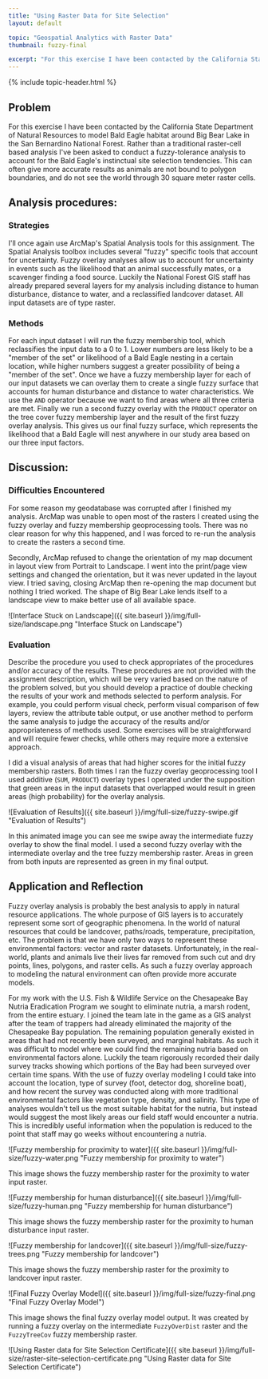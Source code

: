 ```yaml
---
title: "Using Raster Data for Site Selection"
layout: default

topic: "Geospatial Analytics with Raster Data"
thumbnail: fuzzy-final

excerpt: "For this exercise I have been contacted by the California State Department of Natural Resources to model Bald Eagle habitat around Big Bear Lake in the San Bernardino National Forest. Rather than a traditional raster-cell based analysis I’ve been asked to conduct a fuzzy-tolerance analysis to account for the Bald Eagle’s instinctual site selection tendencies. This can often give more accurate results as animals are not bound to polygon boundaries, and do not see the world through 30 square meter raster cells."
---
```


{% include topic-header.html %}

## Problem

For this exercise I have been contacted by the California State Department of Natural Resources to model Bald Eagle habitat around Big Bear Lake in the San Bernardino National Forest. Rather than a traditional raster-cell based analysis I've been asked to conduct a fuzzy-tolerance analysis to account for the Bald Eagle's instinctual site selection tendencies.  This can often give more accurate results as animals are not bound to polygon boundaries, and do not see the world through 30 square meter raster cells.

## Analysis procedures:

### Strategies

I'll once again use ArcMap's Spatial Analysis tools for this assignment.  The Spatial Analysis toolbox includes several "fuzzy" specific tools that account for uncertainty.  Fuzzy overlay analyses allow us to account for uncertainty in events such as the likelihood that an animal successfully mates, or a scavenger finding a food source.  Luckily the National Forest GIS staff has already prepared several layers for my analysis including distance to human disturbance, distance to water, and a reclassified landcover dataset.  All input datasets are of type raster.

### Methods

For each input dataset I will run the fuzzy membership tool, which reclassifies the input data to a 0 to 1.  Lower numbers are less likely to be a "member of the set" or likelihood of a Bald Eagle nesting in a certain location, while higher numbers suggest a greater possibility of being a "member of the set". Once we have a fuzzy membership layer for each of our input datasets we can overlay them to create a single fuzzy surface that accounts for human disturbance and distance to water characteristics.  We use the `AND` operator because we want to find areas where all three criteria are met.  Finally we run a second fuzzy overlay with the `PRODUCT` operator on the tree cover fuzzy membership layer and the result of the first fuzzy overlay analysis.  This gives us our final fuzzy surface, which represents the likelihood that a Bald Eagle will nest anywhere in our study area based on our three input factors.

## Discussion:

### Difficulties Encountered

For some reason my geodatabase was corrupted after I finished my analysis.  ArcMap was unable to open most of the rasters I created using the fuzzy overlay and fuzzy membership geoprocessing tools.  There was no clear reason for why this happened, and I was forced to re-run the analysis to create the rasters a second time.

Secondly, ArcMap refused to change the orientation of my map document in layout view from Portrait to Landscape.  I went into the print/page view settings and changed the orientation, but it was never updated in the layout view.  I tried saving, closing ArcMap then re-opening the map document but nothing I tried worked.  The shape of Big Bear Lake lends itself to a landscape view to make better use of all available space.

![Interface Stuck on Landscape]({{ site.baseurl }}/img/full-size/landscape.png "Interface Stuck on Landscape")

### Evaluation

Describe the procedure you used to check appropriates of the procedures and/or accuracy of the results.  These procedures are not provided with the assignment description, which will be very varied based on the nature of the problem solved, but you should develop a practice of double checking the results of your work and methods selected to perform analysis.  For example, you could perform visual check, perform visual comparison of few layers, review the attribute table output, or use another method to perform the same analysis to judge the accuracy of the results and/or appropriateness of methods used.  Some exercises will be straightforward and will require fewer checks, while others may require more a extensive approach.

I did a visual analysis of areas that had higher scores for the initial fuzzy membership rasters.  Both times I ran the fuzzy overlay geoprocessing tool I used additive (`SUM`, `PRODUCT`) overlay types I operated under the supposition that green areas in the input datasets that overlapped would result in green areas (high probability) for the overlay analysis.

![Evaluation of Results]({{ site.baseurl }}/img/full-size/fuzzy-swipe.gif "Evaluation of Results")

In this animated image you can see me swipe away the intermediate fuzzy overlay to show the final model.  I used a second fuzzy overlay with the intermediate overlay and the tree fuzzy membership raster.  Areas in green from both inputs are represented as green in my final output.

## Application and Reflection

Fuzzy overlay analysis is probably the best analysis to apply in natural resource applications.  The whole purpose of GIS layers is to accurately represent some sort of geographic phenomena.  In the world of natural resources that could be landcover, paths/roads, temperature, precipitation, etc.  The problem is that we have only two ways to represent these environmental factors: vector and raster datasets.  Unfortunately, in the real-world, plants and animals live their lives far removed from such cut and dry points, lines, polygons, and raster cells.  As such a fuzzy overlay approach to modeling the natural environment can often provide more accurate models.

For my work with the U.S. Fish &amp; Wildlife Service on the Chesapeake Bay Nutria Eradication Program we sought to eliminate nutria, a marsh rodent, from the entire estuary. I joined the team late in the game as a GIS analyst after the team of trappers had already eliminated the majority of the Chesapeake Bay population.  The remaining population generally existed in areas that had not recently been surveyed, and marginal habitats.  As such it was difficult to model where we could find the remaining nutria based on environmental factors alone.  Luckily the team rigorously recorded their daily survey tracks showing which portions of the Bay had been surveyed over certain time spans.  With the use of fuzzy overlay modeling I could take into account the location, type of survey (foot, detector dog, shoreline boat), and how recent the survey was conducted along with more traditional environmental factors like vegetation type, density, and salinity. This type of analyses wouldn't tell us the most suitable habitat for the nutria, but instead would suggest the most likely areas our field staff would encounter a nutria.  This is incredibly useful information when the population is reduced to the point that staff may go weeks without encountering a nutria.

![Fuzzy membership for proximity to water]({{ site.baseurl }}/img/full-size/fuzzy-water.png "Fuzzy membership for proximity to water")

This image shows the fuzzy membership raster for the proximity to water input raster.

![Fuzzy membership for human disturbance]({{ site.baseurl }}/img/full-size/fuzzy-human.png "Fuzzy membership for human disturbance")

This image shows the fuzzy membership raster for the proximity to human disturbance input raster.

![Fuzzy membership for landcover]({{ site.baseurl }}/img/full-size/fuzzy-trees.png "Fuzzy membership for landcover")

This image shows the fuzzy membership raster for the proximity to landcover input raster.

![Final Fuzzy Overlay Model]({{ site.baseurl }}/img/full-size/fuzzy-final.png "Final Fuzzy Overlay Model")

This image shows the final fuzzy overlay model output.  It was created by running a fuzzy overlay on the intermediate `FuzzyOverDist` raster and the `FuzzyTreeCov` fuzzy membership raster.

![Using Raster data for Site Selection Certificate]({{ site.baseurl }}/img/full-size/raster-site-selection-certificate.png "Using Raster data for Site Selection Certificate")